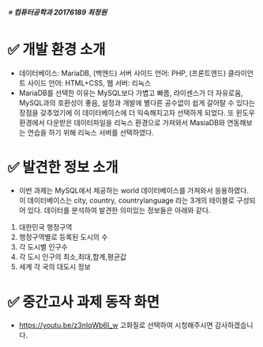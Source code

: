 ##### :star: 컴퓨터공학과 20176189 최정원

# :white_check_mark: 개발 환경 소개 
* 데이터베이스: MariaDB, (백엔드) 서버 사이드 언어: PHP, (프론트엔드) 클라이언트 사이드 언어: HTML+CSS, 웹 서버: 리눅스
* MariaDB를 선택한 이유는 MySQL보다 가볍고 빠름, 라이센스가 더 자유로움, MySQL과의 호환성이 좋음, 설정과 개발에 별다른 공수없이 쉽게 갈아탈 수 있다는 장점을 갖추었기에 이 데이터베이스에 더 익숙해지고자 선택하게 되었다. 또 윈도우 환경에서 다운받은 데이터파일을 리눅스 환경으로 가져와서 MasiaDB와 연동해보는 연습을 하기 위해 리눅스 서버를 선택하였다.

# :white_check_mark: 발견한 정보 소개
* 이번 과제는 MySQL에서 제공하는 world 데이터베이스를 가져와서 응용하였다. 이 데이터베이스는 city, country, countrylanguage 라는 3개의 테이블로 구성되어 있다. 데이터를 분석하여 발견한 의미있는 정보들은 아래와 같다.
1. 대한민국 행정구역
2. 행정구역별로 등록된 도시의 수
3. 각 도시별 인구수
4. 각 도시 인구의 최소,최대,합계,평균값
5. 세계 각 국의 대도시 정보

# :white_check_mark: 중간고사 과제 동작 화면
*  https://youtu.be/z3nIqWb6I_w 고화질로 선택하여 시청해주시면 감사하겠습니다.



